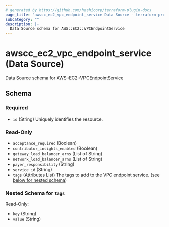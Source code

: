 ```yaml
---
# generated by https://github.com/hashicorp/terraform-plugin-docs
page_title: "awscc_ec2_vpc_endpoint_service Data Source - terraform-provider-awscc"
subcategory: ""
description: |-
  Data Source schema for AWS::EC2::VPCEndpointService
---
```


# awscc_ec2_vpc_endpoint_service (Data Source)

Data Source schema for AWS::EC2::VPCEndpointService



<!-- schema generated by tfplugindocs -->
## Schema

### Required

- `id` (String) Uniquely identifies the resource.

### Read-Only

- `acceptance_required` (Boolean)
- `contributor_insights_enabled` (Boolean)
- `gateway_load_balancer_arns` (List of String)
- `network_load_balancer_arns` (List of String)
- `payer_responsibility` (String)
- `service_id` (String)
- `tags` (Attributes List) The tags to add to the VPC endpoint service. (see [below for nested schema](#nestedatt--tags))

<a id="nestedatt--tags"></a>
### Nested Schema for `tags`

Read-Only:

- `key` (String)
- `value` (String)
